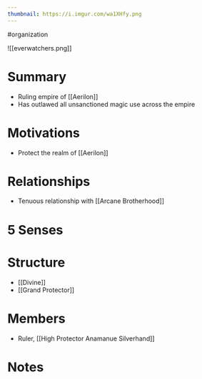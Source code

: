 ```yaml
---
thumbnail: https://i.imgur.com/wa1XHfy.png
---
```

#organization

![[everwatchers.png]]

# Summary
-   Ruling empire of [[Aerilon]]
-   Has outlawed all unsanctioned magic use across the empire

# Motivations
- Protect the realm of [[Aerilon]]

# Relationships
- Tenuous relationship with [[Arcane Brotherhood]]

# 5 Senses
# Structure
- [[Divine]]
- [[Grand Protector]]
# Members
- Ruler, [[High Protector Anamanue Silverhand]]
# Notes
